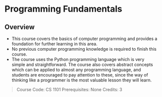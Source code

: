 # Programming Fundamentals

## Overview
* This course covers the basics of computer programming and provides a foundation for further learning
in this area. 
* No previous computer programming knowledge is required to finish this course. 
* The course uses the Python programming language which is very simple and straightforward. The course
also covers abstract concepts which can be applied to almost any programming language, and students
are encouraged to pay attention to these, since the way of thinking like a programmer is the most
valuable lesson they will learn.

> Course Code: CS 1101
> Prerequisites: None
> Credits: 3

